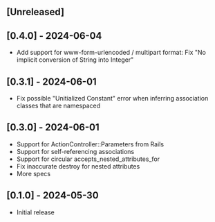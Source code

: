 ## [Unreleased]

## [0.4.0] - 2024-06-04

- Add support for www-form-urlencoded / multipart format: Fix "No implicit conversion of String into Integer"

## [0.3.1] - 2024-06-01

- Fix possible "Unitialized Constant" error when inferring association classes that are namespaced

## [0.3.0] - 2024-06-01

- Support for ActionController::Parameters from Rails
- Support for self-referencing associations
- Support for circular accepts_nested_attributes_for
- Fix inaccurate destroy for nested attributes
- More specs

## [0.1.0] - 2024-05-30

- Initial release

